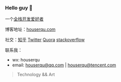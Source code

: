 ### Hello guy 👋

一个[全栈开发爱好者](http://houserqu.com/about/)

博客地址：[houserqu.com](https://houserqu.com/)

社交：[知乎](https://www.zhihu.com/people/houserqu/) [Twitter](https://twitter.com/houserqu) [Quora](https://www.quora.com/profile/Houser-Qu) [stackoverflow](https://stackoverflow.com/users/7519026/houser)

联系我：
- wx: houserqu
- email: houserqu@qq.com | houserqu@tencent.com

> Technology && Art
